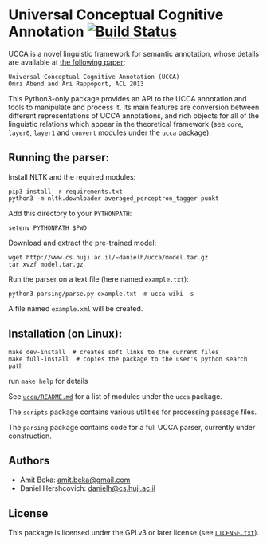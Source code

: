 Universal Conceptual Cognitive Annotation [![Build Status](https://travis-ci.org/danielhers/ucca.svg?branch=master)](https://travis-ci.org/danielhers/ucca)
============================
UCCA is a novel linguistic framework for semantic annotation, whose details
are available at [the following paper][1]:

    Universal Conceptual Cognitive Annotation (UCCA)
    Omri Abend and Ari Rappoport, ACL 2013

This Python3-only package provides an API to the UCCA annotation and tools to
manipulate and process it. Its main features are conversion between different
representations of UCCA annotations, and rich objects for all of the linguistic
relations which appear in the theoretical framework (see `core`, `layer0`, `layer1`
and `convert` modules under the `ucca` package).

Running the parser:
-------------------

Install NLTK and the required modules:

    pip3 install -r requirements.txt
    python3 -m nltk.downloader averaged_perceptron_tagger punkt

Add this directory to your `PYTHONPATH`:

    setenv PYTHONPATH $PWD

Download and extract the pre-trained model:

    wget http://www.cs.huji.ac.il/~danielh/ucca/model.tar.gz
    tar xvzf model.tar.gz

Run the parser on a text file (here named `example.txt`):

    python3 parsing/parse.py example.txt -m ucca-wiki -s

A file named `example.xml` will be created.


Installation (on Linux):
------------------------

    make dev-install  # creates soft links to the current files
    make full-install  # copies the package to the user's python search path
    
run `make help` for details


See [`ucca/README.md`](ucca/README.md) for a list of modules under the `ucca` package.

The `scripts` package contains various utilities for processing passage files.

The `parsing` package contains code for a full UCCA parser, currently under construction.

Authors
------
* Amit Beka: amit.beka@gmail.com
* Daniel Hershcovich: danielh@cs.huji.ac.il


License
-------
This package is licensed under the GPLv3 or later license (see [`LICENSE.txt`](master/LICENSE.txt)).

[1]: http://homepages.inf.ed.ac.uk/oabend/papers/ucca_acl.pdf
